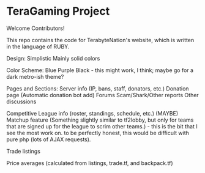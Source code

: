 TeraGaming Project
=======
Welcome Contributors!

This repo contains the code for TerabyteNation's website, which is written in the language of RUBY.



Design:
	Simplistic
	Mainly solid colors

Color Scheme:
	Blue 
	Purple
	Black - this might work, I think; maybe go for a dark metro-ish theme?

Pages and Sections:
	Server info (IP, bans, staff, donators, etc.)
	Donation page (Automatic donation bot add)
	Forums
	Scam/Shark/Other reports
	Other discussions

Competitive League info (roster, standings, schedule, etc.)
	(MAYBE) Matchup feature (Something slightly similar to tf2lobby, but only for teams that are signed up for the league to scrim other teams.) - this is the bit that I see the most work on.  to be perfectly honest, this would be difficult with pure php (lots of AJAX requests).

Trade listings

Price averages (calculated from listings, trade.tf, and backpack.tf)

